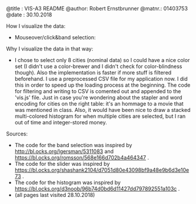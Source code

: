 @title : VIS-A3 README
@author: Robert Ernstbrunner
@matnr.: 01403753
@date  : 30.10.2018



How I visualize the data:

- Mouseover/click&band selection:




Why I visualize the data in that way:

-	I chose to select only 8 cities (nominal data) so I could have a nice color set (I didn't
	use a color-brewer and I didn't check for color-blindness though). Also the implementation
	is faster if more stuff is filtered beforehand. I use a preprocessed CSV file for my
	application now. I did this in order to speed up the loading process at the beginning. The
	code for filtering and writing to CSV is comented out and appended to the 'vis.js' file.
	Just in case you're wondering about the stapler and word encoding for cities on the right
	table: it's an hommage to a movie that was mentioned in class. Also, it would have been
	nice to draw a stacked multi-colored histogram for when multiple cities are selected, but 
	I ran out of time and integer-stored money.



Sources:
	
- The code for the band selection was inspired by
	http://bl.ocks.org/lgersman/5311083
	and
	https://bl.ocks.org/romsson/568e166d702b4a464347
	.
-	The code for the slider was inspired by
	https://bl.ocks.org/shashank2104/d7051d80e43098bf9a48e9b6d3e10e73
	.
-	The code for the histogram was inspired by
	https://bl.ocks.org/d3noob/96b74d0bd6d11427dd797892551a103c
	.
-	(all pages last visited 28.10.2018)
